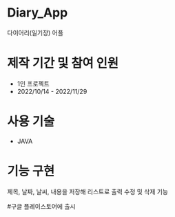 # Diary_App
다이어리(일기장) 어플

# 제작 기간 및 참여 인원
<ul>
  <li>1인 프로젝트</li>
  <li>2022/10/14 - 2022/11/29</li>
</ul>

# 사용 기술 
<ul>
  <li>JAVA</li>
</ul>
  
# 기능 구현
제목, 날짜, 날씨, 내용을 저장해 리스트로 출력
수정 및 삭제 기능

#구글 플레이스토어에 출시


